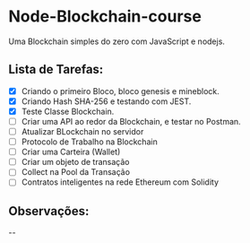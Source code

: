 ﻿# Node-Blockchain-course
 
Uma Blockchain simples do zero com JavaScript e nodejs.

## Lista de Tarefas:

- [x] Criando o primeiro Bloco, bloco genesis e mineblock.
- [x] Criando Hash SHA-256 e testando com JEST.
- [x] Teste Classe Blockchain. 
- [ ] Criar uma API ao redor da Blockchain, e testar no Postman.
- [ ] Atualizar BLockchain no servidor
- [ ] Protocolo de Trabalho na Blockchain
- [ ] Criar uma Carteira (Wallet)
- [ ] Criar um objeto de transação
- [ ] Collect na Pool da Transação
- [ ] Contratos inteligentes na rede Ethereum com Solidity

## Observações:
--








